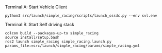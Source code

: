 Terminal A: Start Vehicle Client
```
python3 src/launch/simple_racing/scripts/launch_ossdc.py --env svl.env
```
Terminal B: Start Self driving stack
```
colcon build --packages-up-to simple_racing
source install/setup.bash
ros2 launch simple_racing simple_racing.launch.py params_file:=src/launch/simple_racing/params/simple_racing.yml
```